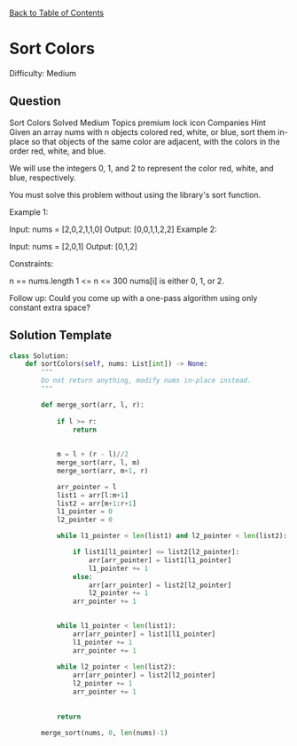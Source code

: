 [Back to Table of Contents](../../README.md)

# Sort Colors
Difficulty: Medium

## Question
Sort Colors
Solved
Medium
Topics
premium lock icon
Companies
Hint
Given an array nums with n objects colored red, white, or blue, sort them in-place so that objects of the same color are adjacent, with the colors in the order red, white, and blue.

We will use the integers 0, 1, and 2 to represent the color red, white, and blue, respectively.

You must solve this problem without using the library's sort function.

 

Example 1:

Input: nums = [2,0,2,1,1,0]
Output: [0,0,1,1,2,2]
Example 2:

Input: nums = [2,0,1]
Output: [0,1,2]
 

Constraints:

n == nums.length
1 <= n <= 300
nums[i] is either 0, 1, or 2.
 

Follow up: Could you come up with a one-pass algorithm using only constant extra space?

## Solution Template
```python
class Solution:
    def sortColors(self, nums: List[int]) -> None:
        """
        Do not return anything, modify nums in-place instead.
        """

        def merge_sort(arr, l, r):
            
            if l >= r:
                return
            
            
            m = l + (r - l)//2
            merge_sort(arr, l, m)
            merge_sort(arr, m+1, r)

            arr_pointer = l
            list1 = arr[l:m+1]
            list2 = arr[m+1:r+1]
            l1_pointer = 0
            l2_pointer = 0

            while l1_pointer < len(list1) and l2_pointer < len(list2):

                if list1[l1_pointer] <= list2[l2_pointer]:
                    arr[arr_pointer] = list1[l1_pointer]
                    l1_pointer += 1
                else:
                    arr[arr_pointer] = list2[l2_pointer]
                    l2_pointer += 1
                arr_pointer += 1
            

            while l1_pointer < len(list1):
                arr[arr_pointer] = list1[l1_pointer]
                l1_pointer += 1
                arr_pointer += 1
            
            while l2_pointer < len(list2):
                arr[arr_pointer] = list2[l2_pointer]
                l2_pointer += 1
                arr_pointer += 1
            
            
            return
        
        merge_sort(nums, 0, len(nums)-1)


        
```
